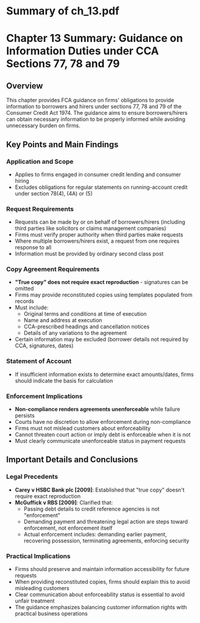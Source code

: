 # Summary of ch_13.pdf

# Chapter 13 Summary: Guidance on Information Duties under CCA Sections 77, 78 and 79

## Overview
This chapter provides FCA guidance on firms' obligations to provide information to borrowers and hirers under sections 77, 78 and 79 of the Consumer Credit Act 1974. The guidance aims to ensure borrowers/hirers can obtain necessary information to be properly informed while avoiding unnecessary burden on firms.

## Key Points and Main Findings

### Application and Scope
- Applies to firms engaged in consumer credit lending and consumer hiring
- Excludes obligations for regular statements on running-account credit under section 78(4), (4A) or (5)

### Request Requirements
- Requests can be made by or on behalf of borrowers/hirers (including third parties like solicitors or claims management companies)
- Firms must verify proper authority when third parties make requests
- Where multiple borrowers/hirers exist, a request from one requires response to all
- Information must be provided by ordinary second class post

### Copy Agreement Requirements
- **"True copy" does not require exact reproduction** - signatures can be omitted
- Firms may provide reconstituted copies using templates populated from records
- Must include:
  - Original terms and conditions at time of execution
  - Name and address at execution
  - CCA-prescribed headings and cancellation notices
  - Details of any variations to the agreement
- Certain information may be excluded (borrower details not required by CCA, signatures, dates)

### Statement of Account
- If insufficient information exists to determine exact amounts/dates, firms should indicate the basis for calculation

### Enforcement Implications
- **Non-compliance renders agreements unenforceable** while failure persists
- Courts have no discretion to allow enforcement during non-compliance
- Firms must not mislead customers about enforceability
- Cannot threaten court action or imply debt is enforceable when it is not
- Must clearly communicate unenforceable status in payment requests

## Important Details and Conclusions

### Legal Precedents
- **Carey v HSBC Bank plc [2009]**: Established that "true copy" doesn't require exact reproduction
- **McGuffick v RBS [2009]**: Clarified that:
  - Passing debt details to credit reference agencies is not "enforcement"
  - Demanding payment and threatening legal action are steps toward enforcement, not enforcement itself
  - Actual enforcement includes: demanding earlier payment, recovering possession, terminating agreements, enforcing security

### Practical Implications
- Firms should preserve and maintain information accessibility for future requests
- When providing reconstituted copies, firms should explain this to avoid misleading customers
- Clear communication about enforceability status is essential to avoid unfair treatment
- The guidance emphasizes balancing customer information rights with practical business operations